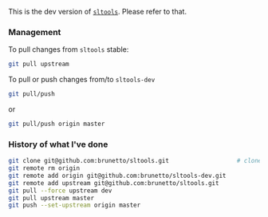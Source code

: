 This is the dev version of [`sltools`](https://github.com/brunetto/sltools). Please refer to that.    

### Management

To pull changes from `sltools` stable:

```bash
git pull upstream
```

To pull or push changes from/to `sltools-dev`

```bash
git pull/push
```
or

```bash
git pull/push origin master
```

### History of what I've done

```bash
git clone git@github.com:brunetto/sltools.git					# clone the master branch of the stable repo here
git remote rm origin								  	    	   	     	 	      # remove old (stable) origin
git remote add origin git@github.com:brunetto/sltools-dev.git								      # add new origin
git remote add upstream git@github.com:brunetto/sltools.git								      	# add stable repo as `upstream`
git pull --force upstream dev													      	     	        # download the stable repo dev branch and merge with the local master one
git pull upstream master  																  	       	      	       	      	  # try to update with new changes in the stable/master
git push --set-upstream origin master																				    	   	       	   # push to the dev repo master branch

```